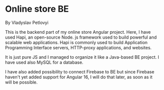 # Online store BE


By Vladyslav Petlovyi


This is the backend part of my online store Angular project. Here, I have used Hapi, an open-source Node. js framework used to build powerful and scalable web applications. Hapi is commonly used to build Application Programming Interface servers, HTTP-proxy applications, and websites.

It is just pure JS and I managed to organize it like a Java-based BE project. I have used also MySQL for a database.

I have also added possibility to connect Firebase to BE but since Firebase haven't yet added support for Angular 16, I will do that later, as soon as it will be possible.